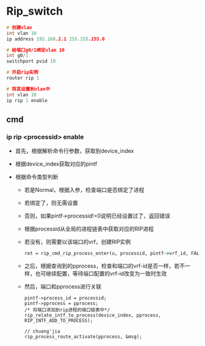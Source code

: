# Rip_switch

```c
# 创建vlan
int vlan 10
ip address 192.168.2.1 255.255.255.0

# 给端口g0/1绑定vlan 10
int g0/1
switchport pvid 10

# 开启rip实例
router rip 1

# 将其设置到vlan中
int vlan 10
ip rip 1 enable
```



## cmd

### ip rip \<processid> enable

- 首先，根据解析命令行参数，获取到device_index

- 根据device_index获取对应的pintf

- 根据命令类型判断

  - 若是Normal，根据入参，检查端口是否绑定了进程

  - 若绑定了，则无需设置

  - 否则，如果pintf->processid!=0说明已经设置过了，返回错误

  - 根据processid从全局的进程链表中获取对应的RIP进程

  - 若没有，则需要以该端口的vrf，创建RIP实例

    ```cmd
    ret = rip_cmd_rip_process_enter(u, processid, pintf->vrf_id, FALSE);
    ```

  - 之后，根据查询到的pprocess，检查和端口的vrf-id是否一样，若不一样，也可继续配置，等待端口配置的vrf-id改变为一致时生效

  - 然后，端口和pprocess进行关联

    ```
    pintf->process_id = processid;
    pintf->pprocess = pprocess;
    /* 将端口添加到rip进程的端口链表中*/
    rip_relate_intf_to_process(device_index, pprocess, RIP_INTF_ADD_TO_PROCESS);
    
    // chuang'jia
    rip_process_route_activate(pprocess, &msg);
    ```

    
